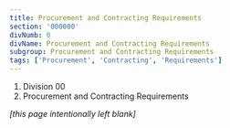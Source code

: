 ```yaml
---
title: Procurement and Contracting Requirements
section: '000000'
divNumb: 0
divName: Procurement and Contracting Requirements
subgroup: Procurement and Contracting Requirements
tags: ['Procurement', 'Contracting', 'Requirements']
---
```


1. Division 00
2. Procurement and Contracting Requirements

*[this page intentionally left blank]*

